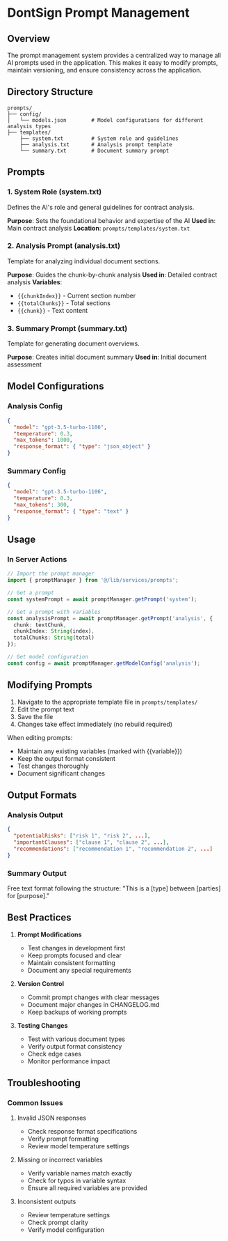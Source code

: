 # DontSign Prompt Management

## Overview
The prompt management system provides a centralized way to manage all AI prompts used in the application. This makes it easy to modify prompts, maintain versioning, and ensure consistency across the application.

## Directory Structure
```
prompts/
├── config/
│   └── models.json        # Model configurations for different analysis types
├── templates/
    ├── system.txt         # System role and guidelines
    ├── analysis.txt       # Analysis prompt template
    └── summary.txt        # Document summary prompt
```

## Prompts

### 1. System Role (system.txt)
Defines the AI's role and general guidelines for contract analysis.

**Purpose**: Sets the foundational behavior and expertise of the AI
**Used in**: Main contract analysis
**Location**: `prompts/templates/system.txt`

### 2. Analysis Prompt (analysis.txt)
Template for analyzing individual document sections.

**Purpose**: Guides the chunk-by-chunk analysis
**Used in**: Detailed contract analysis
**Variables**: 
- `{{chunkIndex}}` - Current section number
- `{{totalChunks}}` - Total sections
- `{{chunk}}` - Text content

### 3. Summary Prompt (summary.txt)
Template for generating document overviews.

**Purpose**: Creates initial document summary
**Used in**: Initial document assessment

## Model Configurations

### Analysis Config
```json
{
  "model": "gpt-3.5-turbo-1106",
  "temperature": 0.3,
  "max_tokens": 1000,
  "response_format": { "type": "json_object" }
}
```

### Summary Config
```json
{
  "model": "gpt-3.5-turbo-1106",
  "temperature": 0.3,
  "max_tokens": 300,
  "response_format": { "type": "text" }
}
```

## Usage

### In Server Actions
```typescript
// Import the prompt manager
import { promptManager } from '@/lib/services/prompts';

// Get a prompt
const systemPrompt = await promptManager.getPrompt('system');

// Get a prompt with variables
const analysisPrompt = await promptManager.getPrompt('analysis', {
  chunk: textChunk,
  chunkIndex: String(index),
  totalChunks: String(total)
});

// Get model configuration
const config = await promptManager.getModelConfig('analysis');
```

## Modifying Prompts

1. Navigate to the appropriate template file in `prompts/templates/`
2. Edit the prompt text
3. Save the file
4. Changes take effect immediately (no rebuild required)

When editing prompts:
- Maintain any existing variables (marked with {{variable}})
- Keep the output format consistent
- Test changes thoroughly
- Document significant changes

## Output Formats

### Analysis Output
```json
{
  "potentialRisks": ["risk 1", "risk 2", ...],
  "importantClauses": ["clause 1", "clause 2", ...],
  "recommendations": ["recommendation 1", "recommendation 2", ...]
}
```

### Summary Output
Free text format following the structure:
"This is a [type] between [parties] for [purpose]."

## Best Practices

1. **Prompt Modifications**
   - Test changes in development first
   - Keep prompts focused and clear
   - Maintain consistent formatting
   - Document any special requirements

2. **Version Control**
   - Commit prompt changes with clear messages
   - Document major changes in CHANGELOG.md
   - Keep backups of working prompts

3. **Testing Changes**
   - Test with various document types
   - Verify output format consistency
   - Check edge cases
   - Monitor performance impact

## Troubleshooting

### Common Issues
1. Invalid JSON responses
   - Check response format specifications
   - Verify prompt formatting
   - Review model temperature settings

2. Missing or incorrect variables
   - Verify variable names match exactly
   - Check for typos in variable syntax
   - Ensure all required variables are provided

3. Inconsistent outputs
   - Review temperature settings
   - Check prompt clarity
   - Verify model configuration
